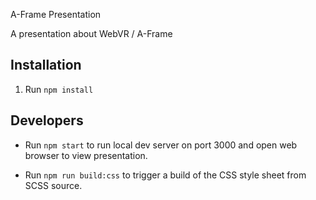A-Frame Presentation

A presentation about WebVR / A-Frame

## Installation

1.  Run `npm install`

## Developers

*   Run `npm start` to run local dev server on port 3000 and open web browser to view presentation.

*   Run `npm run build:css` to trigger a build of the CSS style sheet from SCSS source.